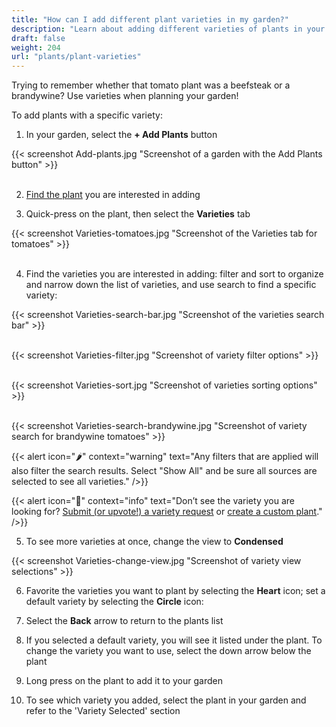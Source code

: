 ```yaml
---
title: "How can I add different plant varieties in my garden?"
description: "Learn about adding different varieties of plants in your garden"
draft: false
weight: 204
url: "plants/plant-varieties"
---
```


Trying to remember whether that tomato plant was a beefsteak or a brandywine?  Use varieties when planning your garden!

To add plants with a specific variety:

1. In your garden, select the **+ Add Plants** button

{{< screenshot Add-plants.jpg "Screenshot of a garden with the Add Plants button" >}}<br /><br />

2. <a href=https://staging2--planter-docs.netlify.app/plants/add-plants>Find the plant</a> you are interested in adding

3. Quick-press on the plant, then select the **Varieties** tab

{{< screenshot Varieties-tomatoes.jpg "Screenshot of the Varieties tab for tomatoes" >}}<br /><br />

4. Find the varieties you are interested in adding: filter and sort to organize and narrow down the list of varieties, and use search to find a specific variety:

{{< screenshot Varieties-search-bar.jpg "Screenshot of the varieties search bar" >}}<br /><br />

{{< screenshot Varieties-filter.jpg "Screenshot of variety filter options" >}}<br /><br />

{{< screenshot Varieties-sort.jpg "Screenshot of varieties sorting options" >}}<br /><br />

{{< screenshot Varieties-search-brandywine.jpg "Screenshot of variety search for brandywine tomatoes" >}}

{{< alert icon="🌶️" context="warning" text="Any filters that are applied will also filter the search results. Select "Show All" and be sure all sources are selected to see all varieties." />}}

{{< alert icon="🥕️" context="info" text="Don’t see the variety you are looking for? <a href=https://planter.garden/requests>Submit (or upvote!) a variety request</a> or <a href=https://staging2--planter-docs.netlify.app/add-plants/customization/#creating-custom-varieties>create a custom plant</a>." />}}

5. To see more varieties at once, change the view to **Condensed**

{{< screenshot Varieties-change-view.jpg "Screenshot of variety view selections" >}}

6. Favorite the varieties you want to plant by selecting the **Heart** icon; set a default variety by selecting the **Circle** icon:

7. Select the **Back** arrow to return to the plants list

8. If you selected a default variety, you will see it listed under the plant. To change the variety you want to use, select the down arrow below the plant

9. Long press on the plant to add it to your garden

10. To see which variety you added, select the plant in your garden and refer to the 'Variety Selected' section
